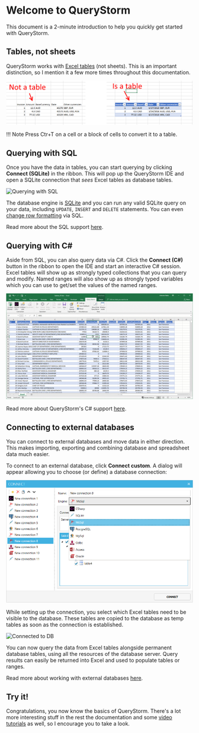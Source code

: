 # Welcome to QueryStorm

This document is a 2-minute introduction to help you quickly get started with QueryStorm.

## Tables, not sheets
QueryStorm works with [Excel tables](https://support.office.com/en-us/article/overview-of-excel-tables-7ab0bb7d-3a9e-4b56-a3c9-6c94334e492c "Excel tables") (not sheets). This is an important distinction, so I mention it a few more times throughout this documentation.

![Tables](images/tables.png)

!!! Note
	Press Ctr+T on a cell or a block of cells to convert it to a table.

## Querying with SQL
Once you have the data in tables, you can start querying by clicking **Connect (SQLite)** in the ribbon. This will pop up the QueryStorm IDE and open a SQLite connection that *sees* Excel tables as database tables. 

![Querying with SQL](../images/Untitled-Project.gif)

The database engine is [SQLite](https://www.sqlite.org) and you can run any valid SQLite query on your data, including `UPDATE`, `INSERT` and `DELETE` statements. You can even [change row formatting](../sql/formatting) via SQL. 

Read more about the SQL support [here](../sql/querying).

## Querying with C# #
Aside from SQL, you can also query data via C#. Click the **Connect (C#)** button in the ribbon to open the IDE and start an interactive C# session. Excel tables will show up as strongly typed collections that you can query and modify. Named ranges will also show up as strongly typed variables which you can use to get/set the values of the named ranges. 

![Querying with C#](images/csharpintro.gif)

Read more about QueryStorm's C# support [here](../csharp/querying).

## Connecting to external databases

You can connect to external databases and move data in either direction. This makes importing, exporting and combining database and spreadsheet data much easier. 

To connect to an external database, click **Connect custom**. A dialog will appear allowing you to choose (or define) a database connection:

![Defining a connection](images/connectivity.png)

While setting up the connection, you select which Excel tables need to be visible to the database. These tables are copied to the database as temp tables as soon as the connection is established.

![Connected to DB](https://i.imgur.com/3Fqom4n.png)

You can now query the data from Excel tables alongside permanent database tables, using all the resources of the database server. Query results can easily be returned into Excel and used to populate tables or ranges.

Read more about working with external databases [here](../external/databases).

## Try it!
Congratulations, you now know the basics of QueryStorm. There's a lot more interesting stuff in the rest the documentation and some [video tutorials](https://www.querystorm.com/tutorials.html) as well, so I encourage you to take a look.   

